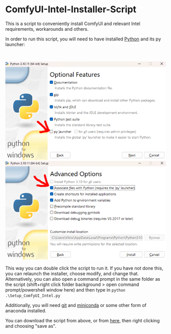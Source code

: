 # ComfyUI-Intel-Installer-Script
 
This is a script to conveniently install ComfyUI and relevant Intel requirements, workarounds and others.

In order to run this script, you will need to have installed [Python](https://www.python.org/downloads/windows/) and its py launcher:

<br>

![img](instructions_python.png)

This way you can double click the script to run it. If you have not done this, you can relaunch the installer, choose modify, and change that. Alternatively, you can also
open a command prompt in the same folder as the script (shift+right click folder background > open command prompt/powershell window here) and then type in `python .\Setup_ComfyUI_Intel.py`

Additionally, you will need [git](https://git-scm.com/download/win) and [miniconda](https://docs.anaconda.com/miniconda/#latest-miniconda-installer-links) or some other form of anaconda installed.

You can download the script from above, or from [here](https://raw.githubusercontent.com/a-One-Fan/ComfyUI-Intel-Installer-Script/refs/heads/one/Setup_ComfyUI_Intel.py), then right clicking and choosing "save as".
